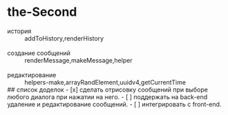 # the-Second
 <dt>история</dt>
 <dd>addToHistory,renderHistory</dd>
 <br>
 <dt>создание сообщений</dt>
 <dd>renderMessage,makeMessage,helper</dd>
<br>
 <dt>редактирование</dt>
 <dd>helpers-make,arrayRandElement,uuidv4,getСurrentTime</dd>
 ## список доделок 
- [x] сделать отрисовку сообщений при выборе любого диалога при нажатии на него.
- [ ] поддержать на back-end удаление и редактирование сообщений.
- [ ] интегрировать с front-end.

